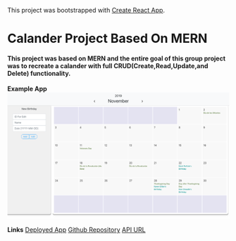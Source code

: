 This project was bootstrapped with [Create React App](https://github.com/facebook/create-react-app).

# Calander Project Based On MERN

#### This project was based on MERN and the entire goal of this group project was to recreate a calander with full CRUD(Create,Read,Update,and Delete) functionality. 

**Example App**
![Example App](./src/images/preview.png)

**Links**
[Deployed App](https://5dd8005397f25700083890c9--calanderproject.netlify.com/)
[Github Repository](https://github.com/nickmckenney/calanderprojectMERN)
[API URL](https://calendar-api-deploy.herokuapp.com/)
